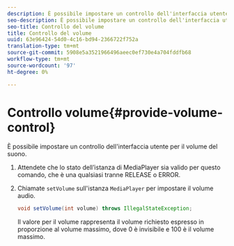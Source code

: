 ```yaml
---
description: È possibile impostare un controllo dell'interfaccia utente per il volume del suono.
seo-description: È possibile impostare un controllo dell'interfaccia utente per il volume del suono.
seo-title: Controllo del volume
title: Controllo del volume
uuid: 63e96424-54d0-4c16-bd94-2366722f752a
translation-type: tm+mt
source-git-commit: 5908e5a3521966496aeec0ef730e4a704fddfb68
workflow-type: tm+mt
source-wordcount: '97'
ht-degree: 0%

---
```



# Controllo volume{#provide-volume-control}

È possibile impostare un controllo dell&#39;interfaccia utente per il volume del suono.

1. Attendete che lo stato dell’istanza di MediaPlayer sia valido per questo comando, che è una qualsiasi tranne RELEASE o ERROR.
1. Chiamate `setVolume` sull&#39;istanza `MediaPlayer` per impostare il volume audio.

   ```java
   void setVolume(int volume) throws IllegalStateException;
   ```

   Il valore per il volume rappresenta il volume richiesto espresso in proporzione al volume massimo, dove 0 è invisibile e 100 è il volume massimo.

